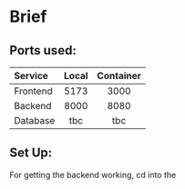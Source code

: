 # Brief

## Ports used:

| Service  | Local | Container |
| :------- | :---: | :-------: |
| Frontend | 5173  |   3000    |
| Backend  |  8000 |    8080   |
| Database |  tbc  |    tbc    |


## Set Up:

For getting the backend working, cd into the 